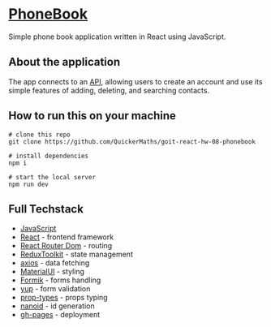 # [PhoneBook](https://github.com/QuickerMaths/goit-react-hw-08-phonebook)

Simple phone book application written in React using JavaScript.

## About the application

The app connects to an [API](https://connections-api.herokuapp.com/docs/), allowing users to create an account and use its simple features of adding, deleting, and searching contacts. 

## How to run this on your machine


```
# clone this repo 
git clone https://github.com/QuickerMaths/goit-react-hw-08-phonebook

# install dependencies 
npm i

# start the local server 
npm run dev
```

## Full Techstack

* [JavaScript](https://developer.mozilla.org/en-US/docs/Web/JavaScript?retiredLocale=pl)
* [React](https://react.dev/) - frontend framework
* [React Router Dom](https://reactrouter.com/en/main) - routing
* [ReduxToolkit](https://redux-toolkit.js.org/) - state management
* [axios](https://axios-http.com/docs/intro) - data fetching
* [MaterialUI](https://mui.com/) - styling
* [Formik](https://formik.org/) - forms handling
* [yup](https://github.com/jquense/yup) - form validation
* [prop-types](https://github.com/facebook/prop-types) - props typing
* [nanoid](https://github.com/ai/nanoid) - id generation
* [gh-pages](https://github.com/tschaub/gh-pages) - deployment

